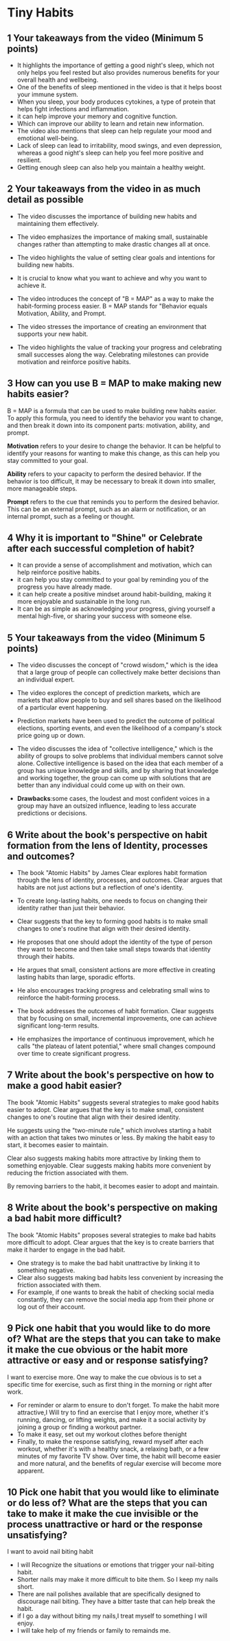 # Tiny Habits

## 1 Your takeaways from the video (Minimum 5 points)

* It highlights the importance of getting a good night's sleep, which not only helps you feel rested but also provides numerous benefits for your overall health and wellbeing.
* One of the benefits of sleep mentioned in the video is that it helps boost your immune system. 
* When you sleep, your body produces cytokines, a type of protein that helps fight infections and inflammation.
* it can help improve your memory and cognitive function.
* Which can improve our ability to learn and retain new information.
* The video also mentions that sleep can help regulate your mood and emotional well-being. 
* Lack of sleep can lead to irritability, mood swings, and even depression, whereas a good night's sleep can help you feel more positive and resilient.
* Getting enough sleep can also help you maintain a healthy weight.

## 2 Your takeaways from the video in as much detail as possible

* The video discusses the importance of building new habits and maintaining them effectively. 

* The video emphasizes the importance of making small, sustainable changes rather than attempting to make drastic changes all at once.

* The video highlights the value of setting clear goals and intentions for building new habits. 

* It is crucial to know what you want to achieve and why you want to achieve it.

* The video introduces the concept of "B = MAP" as a way to make the habit-forming process easier. B = MAP stands for "Behavior equals Motivation, Ability, and Prompt.

* The video stresses the importance of creating an environment that supports your new habit. 

* The video highlights the value of tracking your progress and celebrating small successes along the way. Celebrating milestones can provide motivation and reinforce positive habits.

## 3 How can you use B = MAP to make making new habits easier?

B = MAP is a formula that can be used to make building new habits easier. To apply this formula, you need to identify the behavior you want to change, and then break it down into its component parts: motivation, ability, and prompt.


**Motivation** refers to your desire to change the behavior. It can be helpful to identify your reasons for wanting to make this change, as this can help you stay committed to your goal.

**Ability** refers to your capacity to perform the desired behavior. If the behavior is too difficult, it may be necessary to break it down into smaller, more manageable steps.

**Prompt** refers to the cue that reminds you to perform the desired behavior. This can be an external prompt, such as an alarm or notification, or an internal prompt, such as a feeling or thought.

 ## 4 Why it is important to "Shine" or Celebrate after each successful completion of habit?

 * It can provide a sense of accomplishment and motivation, which can help reinforce positive habits.
 *  it can help you stay committed to your goal by reminding you of the progress you have already made. 
 * it can help create a positive mindset around habit-building, making it more enjoyable and sustainable in the long run.
 * It can be as simple as acknowledging your progress, giving yourself a mental high-five, or sharing your success with someone else. 

 ## 5 Your takeaways from the video (Minimum 5 points)

 * The video discusses the concept of "crowd wisdom," which is the idea that a large group of people can collectively make better decisions than an individual expert.

 * The video explores the concept of prediction markets, which are markets that allow people to buy and sell shares based on the likelihood of a particular event happening. 

 * Prediction markets have been used to predict the outcome of political elections, sporting events, and even the likelihood of a company's stock price going up or down.

 * The video discusses the idea of "collective intelligence," which is the ability of groups to solve problems that individual members cannot solve alone. Collective intelligence is based on the idea that each member of a group has unique knowledge and skills, and by sharing that knowledge and working together, the group can come up with solutions that are better than any individual could come up with on their own.

 * **Drawbacks**:some cases, the loudest and most confident voices in a group may have an outsized influence, leading to less accurate predictions or decisions.

 ## 6 Write about the book's perspective on habit formation from the lens of Identity, processes and outcomes?

* The book "Atomic Habits" by James Clear explores habit formation through the lens of identity, processes, and outcomes. Clear argues that habits are not just actions but a reflection of one's identity.

* To create long-lasting habits, one needs to focus on changing their identity rather than just their behavior.

* Clear suggests that the key to forming good habits is to make small changes to one's routine that align with their desired identity.

* He proposes that one should adopt the identity of the type of person they want to become and then take small steps towards that identity through their habits.

* He argues that small, consistent actions are more effective in creating lasting habits than large, sporadic efforts.

* He also encourages tracking progress and celebrating small wins to reinforce the habit-forming process.

* The book addresses the outcomes of habit formation. Clear suggests that by focusing on small, incremental improvements, one can achieve significant long-term results. 

* He emphasizes the importance of continuous improvement, which he calls "the plateau of latent potential," where small changes compound over time to create significant progress.

## 7 Write about the book's perspective on how to make a good habit easier?

The book "Atomic Habits" suggests several strategies to make good habits easier to adopt. Clear argues that the key is to make small, consistent changes to one's routine that align with their desired identity. 

He suggests using the "two-minute rule," which involves starting a habit with an action that takes two minutes or less. By making the habit easy to start, it becomes easier to maintain.

Clear also suggests making habits more attractive by linking them to something enjoyable. Clear suggests making habits more convenient by reducing the friction associated with them.

By removing barriers to the habit, it becomes easier to adopt and maintain.

## 8 Write about the book's perspective on making a bad habit more difficult?

The book "Atomic Habits" proposes several strategies to make bad habits more difficult to adopt. Clear argues that the key is to create barriers that make it harder to engage in the bad habit.

* One strategy is to make the bad habit unattractive by linking it to something negative. 
* Clear also suggests making bad habits less convenient by increasing the friction associated with them.
* For example, if one wants to break the habit of checking social media constantly, they can remove the social media app from their phone or log out of their account. 

## 9 Pick one habit that you would like to do more of? What are the steps that you can take to make it make the cue obvious or the habit more attractive or easy and or response satisfying?

I want to exercise more. One way to make the cue obvious is to set a specific time for exercise, such as first thing in the morning or right after work.

* For reminder or alarm to ensure to don't forget. To make the habit more attractive,I Will try to find an exercise that I enjoy more, whether it's running, dancing, or lifting weights, and make it a social activity by joining a group or finding a workout partner.
* To make it easy, set out my workout clothes before thenight  
* Finally, to make the response satisfying, reward myself after each workout, whether it's with a healthy snack, a relaxing bath, or a few minutes of my favorite TV show. Over time, the habit will become easier and more natural, and the benefits of regular exercise will become more apparent.

## 10 Pick one habit that you would like to eliminate or do less of? What are the steps that you can take to make it make the cue invisible or the process unattractive or hard or the response unsatisfying?

I want to avoid nail biting habit

* I will Recognize the situations or emotions that trigger your nail-biting habit. 
*  Shorter nails may make it more difficult to bite them.
So I keep my nails short.
* There are nail polishes available that are specifically designed to discourage nail biting. They have a bitter taste that can help break the habit.
*  if I go a day without biting my nails,I treat myself to something I  will enjoy.
* I will take help of my friends or family to remainds me.